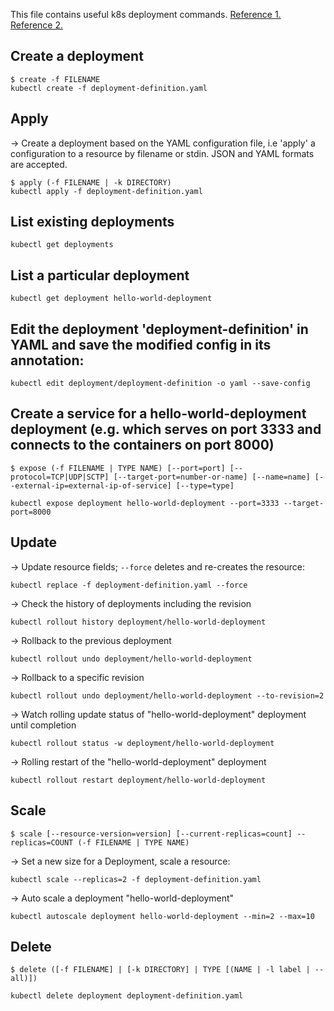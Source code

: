 This file contains useful k8s deployment commands. [Reference 1.](https://kubernetes.io/docs/reference/generated/kubectl/kubectl-commands#-strong-getting-started-strong-)
[Reference 2.](https://kubernetes.io/docs/reference/kubectl/cheatsheet/)

## Create a deployment
```
$ create -f FILENAME
kubectl create -f deployment-definition.yaml
```
## Apply 
-> Create a deployment based on the YAML configuration file, i.e 'apply' a configuration to a resource by filename or stdin. JSON and YAML formats are accepted.
```
$ apply (-f FILENAME | -k DIRECTORY)
kubectl apply -f deployment-definition.yaml
```
## List existing deployments
```
kubectl get deployments
```
## List a particular deployment
```
kubectl get deployment hello-world-deployment
```

## Edit the deployment 'deployment-definition' in YAML and save the modified config in its annotation:
```
kubectl edit deployment/deployment-definition -o yaml --save-config
```
## Create a service for a hello-world-deployment deployment (e.g. which serves on port 3333 and connects to the containers on port 8000)
```
$ expose (-f FILENAME | TYPE NAME) [--port=port] [--protocol=TCP|UDP|SCTP] [--target-port=number-or-name] [--name=name] [--external-ip=external-ip-of-service] [--type=type]

kubectl expose deployment hello-world-deployment --port=3333 --target-port=8000
```
## Update
-> Update resource fields; ```--force``` deletes and re-creates the resource:
```
kubectl replace -f deployment-definition.yaml --force
```
-> Check the history of deployments including the revision 
```
kubectl rollout history deployment/hello-world-deployment                     
```
-> Rollback to the previous deployment
```
kubectl rollout undo deployment/hello-world-deployment                        
```

-> Rollback to a specific revision
```
kubectl rollout undo deployment/hello-world-deployment --to-revision=2         
```

-> Watch rolling update status of "hello-world-deployment" deployment until completion
```
kubectl rollout status -w deployment/hello-world-deployment                   
```

-> Rolling restart of the "hello-world-deployment" deployment
```
kubectl rollout restart deployment/hello-world-deployment                   
```

## Scale
```
$ scale [--resource-version=version] [--current-replicas=count] --replicas=COUNT (-f FILENAME | TYPE NAME)
```
-> Set a new size for a Deployment, scale a resource:
```
kubectl scale --replicas=2 -f deployment-definition.yaml
```
-> Auto scale a deployment "hello-world-deployment"
```
kubectl autoscale deployment hello-world-deployment --min=2 --max=10
```

## Delete
```
$ delete ([-f FILENAME] | [-k DIRECTORY] | TYPE [(NAME | -l label | --all)])

kubectl delete deployment deployment-definition.yaml
```
